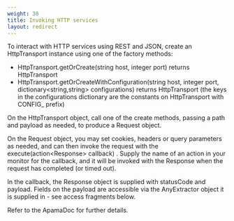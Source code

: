 ```yaml
---
weight: 30
title: Invoking HTTP services
layout: redirect
---
```



To interact with HTTP services using REST and JSON, create an HttpTransport instance using one of the factory methods:

*   HttpTransport.getOrCreate(string host, integer port) returns HttpTransport
*   HttpTransport.getOrCreateWithConfiguration(string host, integer port, dictionary&#60;string,string> configurations) returns HttpTransport (the keys in the configurations dictionary are the constants on HttpTransport with CONFIG_ prefix)

On the HttpTransport object, call one of the create methods, passing a path and payload as needed, to produce a Request object.

On the Request object, you may set cookies, headers or query parameters as needed, and can then invoke the request with the execute(action&#60;Response> callback) . Supply the name of an action in your monitor for the callback, and it will be invoked with the Response when the request has completed (or timed out).

In the callback, the Response object is supplied with statusCode and payload. Fields on the payload are accessible via the AnyExtractor object it is supplied in - see access fragments below.

Refer to the ApamaDoc for further details.
